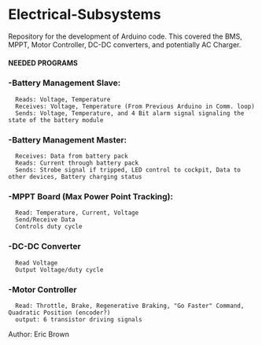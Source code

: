 # Electrical-Subsystems
Repository for the development of Arduino code. This covered the BMS, MPPT, Motor Controller, DC-DC converters, and potentially AC Charger.

#### NEEDED PROGRAMS<br />
  ### -Battery Management Slave: <br />
      Reads: Voltage, Temperature 
      Receives: Voltage, Temperature (From Previous Arduino in Comm. loop) 
      Sends: Voltage, Temperature, and 4 Bit alarm signal signaling the state of the battery module 
  ### -Battery Management Master: <br />
      Receives: Data from battery pack  
      Reads: Current through battery pack 
      Sends: Strobe signal if tripped, LED control to cockpit, Data to other devices, Battery charging status  
 ###  -MPPT Board (Max Power Point Tracking):  <br />
      Read: Temperature, Current, Voltage  
      Send/Receive Data 
      Controls duty cycle 
 ### -DC-DC Converter  <br />
      Read Voltage  
      Output Voltage/duty cycle
 ### -Motor Controller  <br />
      Read: Throttle, Brake, Regenerative Braking, "Go Faster" Command, Quadratic Position (encoder?)
      output: 6 transistor driving signals

Author: Eric Brown
